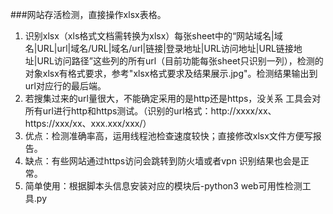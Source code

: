 
###网站存活检测，直接操作xlsx表格。
1. 识别xlsx（xls格式文档需转换为xlsx）每张sheet中的“网站域名|域名|URL|url|域名/URL|域名/url|链接|登录地址|URL访问地址|URL链接地址|URL访问路径”这些列的所有url（目前功能每张sheet只识别一列），检测的对象xlsx有格式要求，参考"xlsx格式要求及结果展示.jpg"。检测结果输出到url对应行的最后端。
2. 若搜集过来的url量很大，不能确定采用的是http还是https，没关系 工具会对所有url进行http和https测试。（识别的url格式：http://xxxx/xx、https://xxx/xx、xxx.xxx/xxx/）
3. 优点：检测准确率高，运用线程池检查速度较快；直接修改xlsx文件方便写报告。
4. 缺点：有些网站通过https访问会跳转到防火墙或者vpn 识别结果也会是正常。
5. 简单使用：根据脚本头信息安装对应的模块后-python3 web可用性检测工具.py
